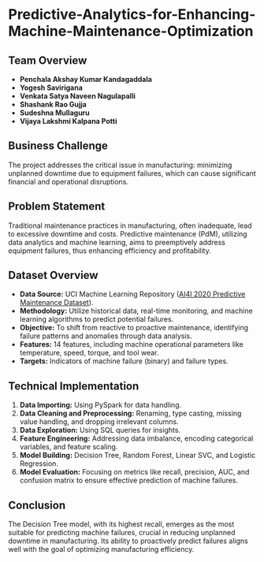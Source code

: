 # Predictive-Analytics-for-Enhancing-Machine-Maintenance-Optimization

## Team Overview
- **Penchala Akshay Kumar Kandagaddala**
- **Yogesh Savirigana**
- **Venkata Satya Naveen Nagulapalli**
- **Shashank Rao Gujja**
- **Sudeshna Mullaguru**
- **Vijaya Lakshmi Kalpana Potti**

## Business Challenge
The project addresses the critical issue in manufacturing: minimizing unplanned downtime due to equipment failures, which can cause significant financial and operational disruptions.

## Problem Statement
Traditional maintenance practices in manufacturing, often inadequate, lead to excessive downtime and costs. Predictive maintenance (PdM), utilizing data analytics and machine learning, aims to preemptively address equipment failures, thus enhancing efficiency and profitability.

## Dataset Overview
- **Data Source:** UCI Machine Learning Repository ([AI4I 2020 Predictive Maintenance Dataset](https://archive.ics.uci.edu/dataset/601/ai4i+2020+predictive+maintenance+dataset)).
- **Methodology:** Utilize historical data, real-time monitoring, and machine learning algorithms to predict potential failures.
- **Objective:** To shift from reactive to proactive maintenance, identifying failure patterns and anomalies through data analysis.
- **Features:** 14 features, including machine operational parameters like temperature, speed, torque, and tool wear.
- **Targets:** Indicators of machine failure (binary) and failure types.

## Technical Implementation
1. **Data Importing:** Using PySpark for data handling.
2. **Data Cleaning and Preprocessing:** Renaming, type casting, missing value handling, and dropping irrelevant columns.
3. **Data Exploration:** Using SQL queries for insights.
4. **Feature Engineering:** Addressing data imbalance, encoding categorical variables, and feature scaling.
5. **Model Building:** Decision Tree, Random Forest, Linear SVC, and Logistic Regression.
6. **Model Evaluation:** Focusing on metrics like recall, precision, AUC, and confusion matrix to ensure effective prediction of machine failures.

## Conclusion
The Decision Tree model, with its highest recall, emerges as the most suitable for predicting machine failures, crucial in reducing unplanned downtime in manufacturing. Its ability to proactively predict failures aligns well with the goal of optimizing manufacturing efficiency.
